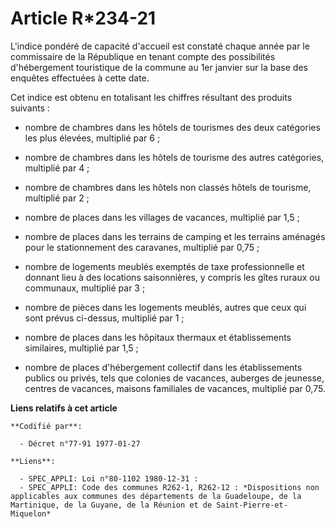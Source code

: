 # Article R*234-21

L'indice pondéré de capacité d'accueil est constaté chaque année par le commissaire de la République en tenant compte des
possibilités d'hébergement touristique de la commune au 1er janvier sur la base des enquêtes effectuées à cette date.

Cet indice est obtenu en totalisant les chiffres résultant des produits suivants :

- nombre de chambres dans les hôtels de tourismes des deux catégories les plus élevées, multiplié par 6 ;

- nombre de chambres dans les hôtels de tourisme des autres catégories, multiplié par 4 ;

- nombre de chambres dans les hôtels non classés hôtels de tourisme, multiplié par 2 ;

- nombre de places dans les villages de vacances, multiplié par 1,5 ;

- nombre de places dans les terrains de camping et les terrains aménagés pour le stationnement des caravanes, multiplié par
0,75 ;

- nombre de logements meublés exemptés de taxe professionnelle et donnant lieu à des locations saisonnières, y compris les
gîtes ruraux ou communaux, multiplié par 3 ;

- nombre de pièces dans les logements meublés, autres que ceux qui sont prévus ci-dessus, multiplié par 1 ;

- nombre de places dans les hôpitaux thermaux et établissements similaires, multiplié par 1,5 ;

- nombre de places d'hébergement collectif dans les établissements publics ou privés, tels que colonies de vacances, auberges
de jeunesse, centres de vacances, maisons familiales de vacances, multiplié par 0,75.

**Liens relatifs à cet article**

	**Codifié par**:

	  - Décret n°77-91 1977-01-27

	**Liens**:

	  - SPEC_APPLI: Loi n°80-1102 1980-12-31 :
	  - SPEC_APPLI: Code des communes R262-1, R262-12 : *Dispositions non applicables aux communes des départements de la Guadeloupe, de la Martinique, de la Guyane, de la Réunion et de Saint-Pierre-et-Miquelon*
